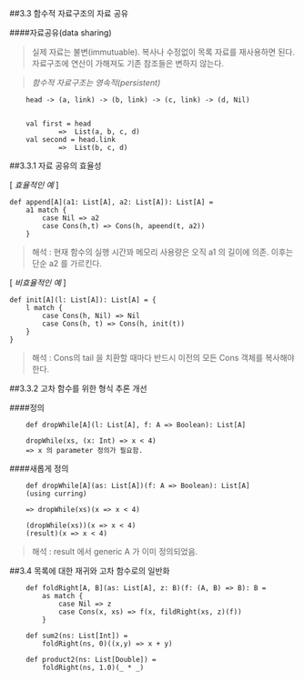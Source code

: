 ##3.3 함수적 자료구조의 자료 공유

####자료공유(data sharing)
> 실제 자료는 불변(immutuable). 복사나 수정없이 목록 자료를 재사용하면 된다.
자료구조에 연산이 가해져도 기존 참조들은 변하지 않는다.

> *함수적 자료구조는 영속적(persistent)*

```
	head -> (a, link) -> (b, link) -> (c, link) -> (d, Nil)


	val first = head	
			=>	List(a, b, c, d)
	val second = head.link 	
			=>	List(b, c, d)
```

##3.3.1 자료 공유의 효율성

\[ *효율적인 예* \]
```
def append[A](a1: List[A], a2: List[A]): List[A] =
	a1 match {
		case Nil => a2
		case Cons(h,t) => Cons(h, apeend(t, a2))
	}
```

>해석 : 현재 함수의 실행 시간꽈 메모리 사용량은 오직 a1 의 길이에 의존. 이후는 단순 a2 를 가르킨다.

\[ *비효율적인 예* \]
```
def init[A](l: List[A]): List[A] = {
	l match {
		case Cons(h, Nil) => Nil
		case Cons(h, t) => Cons(h, init(t))
	}
}
```
>해석 : Cons의 tail 을 치환할 때마다 반드시 이전의 모든 Cons 객체를 복사해야 한다.

##3.3.2 고차 함수를 위한 형식 추론 개선

####정의
```
	def dropWhile[A](l: List[A], f: A => Boolean): List[A]
```

```
	dropWhile(xs, (x: Int) => x < 4)
	=> x 의 parameter 정의가 필요함.
```

####새롭게 정의
```
	def dropWhile[A](as: List[A])(f: A => Boolean): List[A]
	(using curring)
```

```
	=> dropWhile(xs)(x => x < 4)

	(dropWhile(xs))(x => x < 4)
	(result)(x => x < 4)
```
> 해석 : result 에서 generic A 가 이미 정의되었음.


##3.4 목록에 대한 재귀와 고차 함수로의 일반화
```
	def foldRight[A, B](as: List[A], z: B)(f: (A, B) => B): B =
		as match {
			case Nil => z
			case Cons(x, xs) => f(x, fildRight(xs, z)(f))
		}

	def sum2(ns: List[Int]) = 
		foldRight(ns, 0)((x,y) => x + y)

	def product2(ns: List[Double]) = 
		foldRight(ns, 1.0)(_ * _)
```